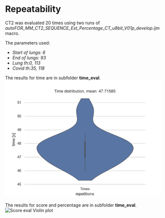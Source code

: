 # Repeatability
CT2 was evaluated 20 times using two runs of *autoFOR_MM_CT2_SEQUENCE_Est_Percentage_CT_u8bit_V01p_develop.ijm* macro.

The parameters used:
 * *Start of lungs: 6*
 * *End of lungs: 93*
 * *Lung th:0, 113*
 * *Covid th:35, 118*

The results for time are in subfolder **time_eval**.
![Time eval Violin plot](time_eval/time_dist_CT2.png)

The results for score and percentage are in subfolder **time_eval**.
![Score eval Violin plot](/score_dist_CT2.png)
